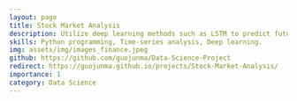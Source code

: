 ```yaml
---
layout: page
title: Stock Market Analysis
description: Utilize deep learning methods such as LSTM to predict future stock market prices.  
skills: Python programming, Time-series analysis, Deep learning.  
img: assets/img/images_finance.jpeg
github: https://github.com/guojunma/Data-Science-Project
redirect: https://guojunma.github.io/projects/Stock-Market-Analysis/
importance: 1
category: Data Science
---
```

